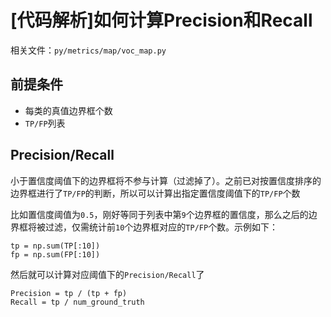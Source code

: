 
# [代码解析]如何计算Precision和Recall

相关文件：`py/metrics/map/voc_map.py`

## 前提条件

* 每类的真值边界框个数
* `TP/FP`列表

## Precision/Recall

小于置信度阈值下的边界框将不参与计算（过滤掉了）。之前已对按置信度排序的边界框进行了`TP/FP`的判断，所以可以计算出指定置信度阈值下的`TP/FP`个数

比如置信度阈值为`0.5`，刚好等同于列表中第`9`个边界框的置信度，那么之后的边界框将被过滤，仅需统计前`10`个边界框对应的`TP/FP`个数。示例如下：

```
tp = np.sum(TP[:10])
fp = np.sum(FP[:10])
```

然后就可以计算对应阈值下的`Precision/Recall`了

```
Precision = tp / (tp + fp)
Recall = tp / num_ground_truth
```